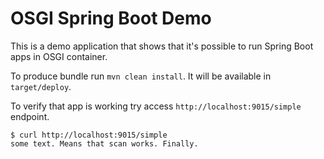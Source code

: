 # OSGI Spring Boot Demo

This is a demo application that shows that it's possible to run Spring Boot apps in OSGI container.

To produce bundle run `mvn clean install`. It will be available in `target/deploy`.

To verify that app is working try access `http://localhost:9015/simple` endpoint.
```
$ curl http://localhost:9015/simple
some text. Means that scan works. Finally.
```